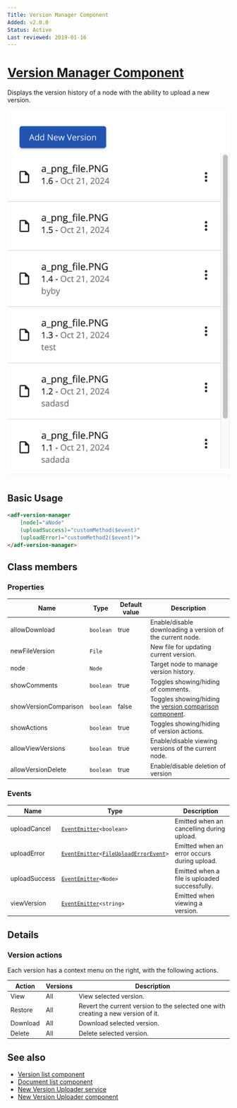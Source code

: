 ```yaml
---
Title: Version Manager Component
Added: v2.0.0
Status: Active
Last reviewed: 2019-01-16
---
```


# [Version Manager Component](../../../lib/content-services/src/lib/version-manager/version-manager.component.ts "Defined in version-manager.component.ts")

Displays the version history of a node with the ability to upload a new version.

![Version Manager](../../docassets/images/version-manager.png)

## Basic Usage

```html
<adf-version-manager 
    [node]="aNode"
    (uploadSuccess)="customMethod($event)"
    (uploadError)="customMethod2($event)">
</adf-version-manager>
```

## Class members

### Properties

| Name                  | Type      | Default value | Description                                                                                                                   |
|-----------------------|-----------|---------------|-------------------------------------------------------------------------------------------------------------------------------|
| allowDownload         | `boolean` | true          | Enable/disable downloading a version of the current node.                                                                     |
| newFileVersion        | `File`    |               | New file for updating current version.                                                                                        |
| node                  | `Node`    |               | Target node to manage version history.                                                                                        |
| showComments          | `boolean` | true          | Toggles showing/hiding of comments.                                                                                           |
| showVersionComparison | `boolean` | false         | Toggles showing/hiding the [version comparison component](../../content-services/components/version-comparison.component.md). |
| showActions           | `boolean` | true          | Toggles showing/hiding of version actions.                                                                                    |
| allowViewVersions     | `boolean` | true          | Enable/disable viewing versions of the current node.                                                                          |
| allowVersionDelete    | `boolean` | true          | Enable/disable deletion of version                                                                                            |

### Events

| Name | Type | Description |
| ---- | ---- | ----------- |
| uploadCancel | [`EventEmitter`](https://angular.io/api/core/EventEmitter)`<boolean>` | Emitted when an cancelling during upload. |
| uploadError | [`EventEmitter`](https://angular.io/api/core/EventEmitter)`<`[`FileUploadErrorEvent`](../../../lib/content-services/src/lib/common/events/file.event.ts)`>` | Emitted when an error occurs during upload. |
| uploadSuccess | [`EventEmitter`](https://angular.io/api/core/EventEmitter)`<Node>` | Emitted when a file is uploaded successfully. |
| viewVersion | [`EventEmitter`](https://angular.io/api/core/EventEmitter)`<string>` | Emitted when viewing a version. |

## Details

### Version actions

Each version has a context menu on the right, with the following actions.

| Action   | Versions | Description                                                                       |
|----------|----------|-----------------------------------------------------------------------------------|
| View     | All      | View selected version.                                                            |
| Restore  | All      | Revert the current version to the selected one with creating a new version of it. |
| Download | All      | Download selected version.                                                        |
| Delete   | All      | Delete selected version.                                                          |

## See also

-   [Version list component](version-list.component.md)
-   [Document list component](document-list.component.md)
-   [New Version Uploader service](../services/new-version-uploader.dialog.service.md)
-   [New Version Uploader component](new-version-uploader.dialog.md)
